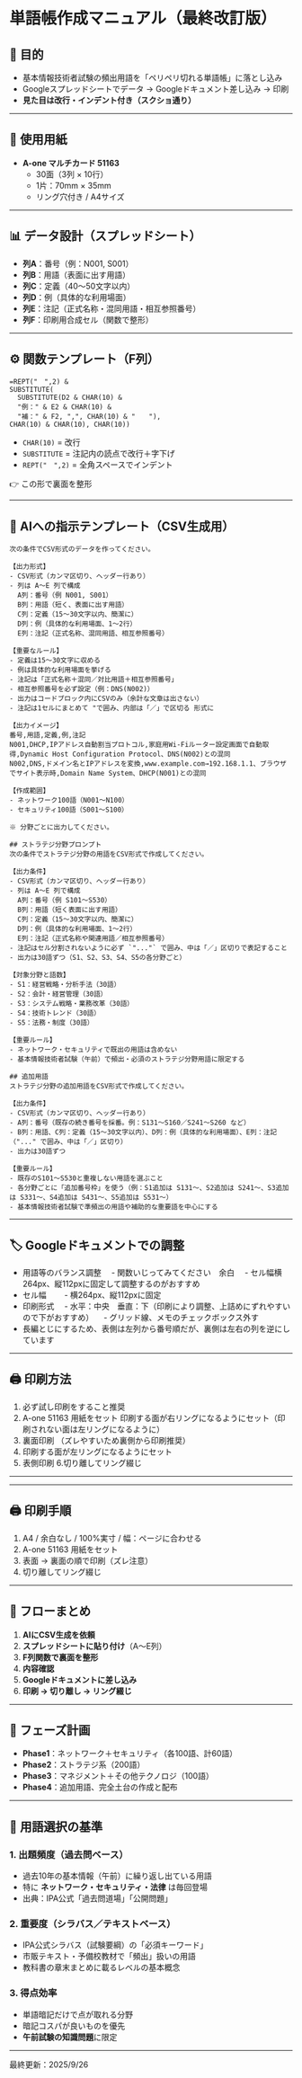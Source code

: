 # 単語帳作成マニュアル（最終改訂版）

## 🎯 目的
- 基本情報技術者試験の頻出用語を「ペリペリ切れる単語帳」に落とし込み  
- Googleスプレッドシートでデータ → Googleドキュメント差し込み → 印刷  
- **見た目は改行・インデント付き（スクショ通り）**  

---

## 📝 使用用紙
- **A-one マルチカード 51163**  
  - 30面（3列 × 10行）  
  - 1片：70mm × 35mm  
  - リング穴付き / A4サイズ  

---

## 📊 データ設計（スプレッドシート）
- **列A**：番号（例：N001, S001）  
- **列B**：用語（表面に出す用語）  
- **列C**：定義（40〜50文字以内）  
- **列D**：例（具体的な利用場面）  
- **列E**：注記（正式名称・混同用語・相互参照番号）  
- **列F**：印刷用合成セル（関数で整形）  

---

## ⚙️ 関数テンプレート（F列）
```excel
=REPT("　",2) &
SUBSTITUTE(
  SUBSTITUTE(D2 & CHAR(10) &
  "例：" & E2 & CHAR(10) &
  "補：" & F2, ",", CHAR(10) & "　　"),
CHAR(10) & CHAR(10), CHAR(10))
```
- `CHAR(10)` = 改行  
- `SUBSTITUTE` = 注記内の読点で改行＋字下げ  
- `REPT("　",2)` = 全角スペースでインデント  

👉 この形で裏面を整形  

---

## 💾 AIへの指示テンプレート（CSV生成用）



```text
次の条件でCSV形式のデータを作ってください。

【出力形式】
- CSV形式（カンマ区切り、ヘッダー行あり）
- 列は A〜E 列で構成
  A列：番号（例 N001, S001）
  B列：用語（短く、表面に出す用語）
  C列：定義（15〜30文字以内、簡潔に）
  D列：例（具体的な利用場面、1〜2行）
  E列：注記（正式名称、混同用語、相互参照番号）

【重要なルール】
- 定義は15〜30文字に収める
- 例は具体的な利用場面を挙げる
- 注記は「正式名称＋混同／対比用語＋相互参照番号」
- 相互参照番号を必ず設定（例：DNS(N002)）
- 出力はコードブロック内にCSVのみ（余計な文章は出さない）
- 注記は1セルにまとめて "で囲み、内部は「／」で区切る 形式に

【出力イメージ】
番号,用語,定義,例,注記
N001,DHCP,IPアドレス自動割当プロトコル,家庭用Wi-Fiルーター設定画面で自動取得,Dynamic Host Configuration Protocol、DNS(N002)との混同
N002,DNS,ドメイン名とIPアドレスを変換,www.example.com→192.168.1.1、ブラウザでサイト表示時,Domain Name System、DHCP(N001)との混同

【作成範囲】
- ネットワーク100語（N001〜N100）
- セキュリティ100語（S001〜S100）

※ 分野ごとに出力してください。

## ストラテジ分野プロンプト
次の条件でストラテジ分野の用語をCSV形式で作成してください。

【出力条件】
- CSV形式（カンマ区切り、ヘッダー行あり）
- 列は A〜E 列で構成
  A列：番号（例 S101〜S530）
  B列：用語（短く表面に出す用語）
  C列：定義（15〜30文字以内、簡潔に）
  D列：例（具体的な利用場面、1〜2行）
  E列：注記（正式名称や関連用語／相互参照番号）
- 注記はセル分割されないように必ず `"..."` で囲み、中は「／」区切りで表記すること
- 出力は30語ずつ（S1、S2、S3、S4、S5の各分野ごと）

【対象分野と語数】
- S1：経営戦略・分析手法（30語）
- S2：会計・経営管理（30語）
- S3：システム戦略・業務改革（30語）
- S4：技術トレンド（30語）
- S5：法務・制度（30語）

【重要ルール】
- ネットワーク・セキュリティで既出の用語は含めない
- 基本情報技術者試験（午前）で頻出・必須のストラテジ分野用語に限定する

## 追加用語
ストラテジ分野の追加用語をCSV形式で作成してください。

【出力条件】
- CSV形式（カンマ区切り、ヘッダー行あり）
- A列：番号（既存の続き番号を採番。例：S131〜S160／S241〜S260 など）
- B列：用語、C列：定義（15〜30文字以内）、D列：例（具体的な利用場面）、E列：注記（"..." で囲み、中は「／」区切り）
- 出力は30語ずつ

【重要ルール】
- 既存のS101〜S530と重複しない用語を選ぶこと
- 各分野ごとに「追加番号枠」を使う（例：S1追加は S131〜、S2追加は S241〜、S3追加は S331〜、S4追加は S431〜、S5追加は S531〜）
- 基本情報技術者試験で準頻出の用語や補助的な重要語を中心にする

```

---

## 🏷️ Googleドキュメントでの調整
- 用語等のバランス調整
　- 関数いじってみてください　余白
　- セル幅横264px、縦112pxに固定して調整するのがおすすめ
　　
- セル幅　
　- 横264px、縦112pxに固定
- 印刷形式
　- 水平：中央　垂直：下（印刷により調整、上詰めにずれやすいので下がおすすめ）
　- グリッド線、メモのチェックボックス外す
- 長編とじにするため、表側は左列から番号順だが、裏側は左右の列を逆にしています
---

## 🖨️ 印刷方法
1. 必ず試し印刷をすること推奨
2. A-one 51163 用紙をセット 印刷する面が右リングになるようにセット（印刷されない面は左リングになるように） 
3. 裏面印刷 （ズレやすいため裏側から印刷推奨）  
4. 印刷する面が左リングになるようにセット
5. 表側印刷
6.切り離してリング綴じ  

---

---

## 🖨️ 印刷手順
1. A4 / 余白なし / 100%実寸 / 幅：ページに合わせる
2. A-one 51163 用紙をセット  
3. 表面 → 裏面の順で印刷（ズレ注意）  
4. 切り離してリング綴じ  

---

## 🔄 フローまとめ
1. **AIにCSV生成を依頼** 
2. **スプレッドシートに貼り付け**（A〜E列）  
3. **F列関数で裏面を整形**  
4. **内容確認** 
5. **Googleドキュメントに差し込み**  
6. **印刷 → 切り離し → リング綴じ**  

---

## 📅 フェーズ計画
- **Phase1**：ネットワーク＋セキュリティ（各100語、計60語）  
- **Phase2**：ストラテジ系（200語）  
- **Phase3**：マネジメント＋その他テクノロジ（100語）  
- **Phase4**：追加用語、完全土台の作成と配布
  
---

## 📖 用語選択の基準

### 1. 出題頻度（過去問ベース）
- 過去10年の基本情報（午前）に繰り返し出ている用語  
- 特に **ネットワーク・セキュリティ・法律** は毎回登場  
- 出典：IPA公式「過去問道場」「公開問題」  

### 2. 重要度（シラバス／テキストベース）
- IPA公式シラバス（試験要綱）の「必須キーワード」  
- 市販テキスト・予備校教材で「頻出」扱いの用語  
- 教科書の章末まとめに載るレベルの基本概念  

### 3. 得点効率
- 単語暗記だけで点が取れる分野  
- 暗記コスパが良いものを優先  
- **午前試験の知識問題**に限定  



---

最終更新：2025/9/26